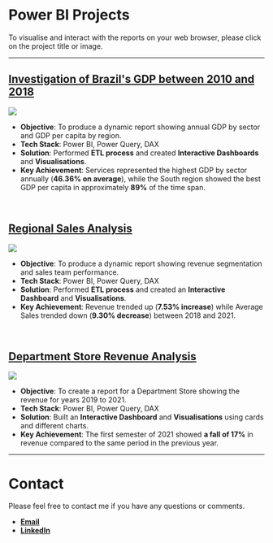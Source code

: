 # Power BI Projects
To visualise and interact with the reports on your web browser, please click on the project title or image.
***

## [Investigation of Brazil's GDP between 2010 and 2018](https://app.powerbi.com/view?r=eyJrIjoiM2NkNmE4ODEtZTA4MC00ZjMzLTk2MWItZmExM2JjMmMyODQzIiwidCI6IjM1Y2M4ODc5LTEzNGUtNDFlMi05NTc2LTNkMDkzNWNkZGVkZCJ9)

[![](https://github.com/thiago-cb/images/blob/main/dashboards%20repo/gdp.gif)](https://app.powerbi.com/view?r=eyJrIjoiM2NkNmE4ODEtZTA4MC00ZjMzLTk2MWItZmExM2JjMmMyODQzIiwidCI6IjM1Y2M4ODc5LTEzNGUtNDFlMi05NTc2LTNkMDkzNWNkZGVkZCJ9)


- **Objective**: To produce a dynamic report showing annual GDP by sector and GDP per capita by region.
- **Tech Stack**: Power BI, Power Query, DAX
- **Solution**: Performed **ETL process** and created **Interactive Dashboards** and **Visualisations**.
- **Key Achievement**:  Services represented the highest GDP by sector annually (**46.36% on average**), while the South region showed the best GDP per capita in approximately **89%** of the time span.
<br />

## [Regional Sales Analysis](https://app.powerbi.com/view?r=eyJrIjoiOTQzOTgwNDMtMjFjOC00OTk4LWJiYzktMzU3ZDEwMjI4ZjRjIiwidCI6IjM1Y2M4ODc5LTEzNGUtNDFlMi05NTc2LTNkMDkzNWNkZGVkZCJ9)

[![](https://github.com/thiago-cb/images/blob/main/dashboards%20repo/sales.gif)](https://app.powerbi.com/view?r=eyJrIjoiOTQzOTgwNDMtMjFjOC00OTk4LWJiYzktMzU3ZDEwMjI4ZjRjIiwidCI6IjM1Y2M4ODc5LTEzNGUtNDFlMi05NTc2LTNkMDkzNWNkZGVkZCJ9)


- **Objective**: To produce a dynamic report showing revenue segmentation and sales team performance.
- **Tech Stack**: Power BI, Power Query, DAX
- **Solution**: Performed **ETL process** and created an **Interactive Dashboard** and **Visualisations**.
- **Key Achievement**:  Revenue trended up (**7.53% increase**) while Average Sales trended down (**9.30% decrease**) between 2018 and 2021.
<br />

## [Department Store Revenue Analysis](https://app.powerbi.com/view?r=eyJrIjoiNzdlYzg1ZjgtNTZlMS00Y2FmLWE4ZjgtZDFkNGM2ZDg5MWE1IiwidCI6IjM1Y2M4ODc5LTEzNGUtNDFlMi05NTc2LTNkMDkzNWNkZGVkZCJ9)

[![](https://github.com/thiago-cb/images/blob/main/dashboards%20repo/revenue.gif)](https://app.powerbi.com/view?r=eyJrIjoiNzdlYzg1ZjgtNTZlMS00Y2FmLWE4ZjgtZDFkNGM2ZDg5MWE1IiwidCI6IjM1Y2M4ODc5LTEzNGUtNDFlMi05NTc2LTNkMDkzNWNkZGVkZCJ9)


- **Objective**: To create a report for a Department Store showing the revenue for years 2019 to 2021.
- **Tech Stack**: Power BI, Power Query, DAX
- **Solution**: Built an **Interactive Dashboard** and **Visualisations** using cards and different charts.
- **Key Achievement**: The first semester of 2021 showed **a fall of 17%** in revenue compared to the same period in the previous year.

***

# Contact
Please feel free to contact me if you have any questions or comments.
- [**Email**](mailto:thiago-cb@outlook.com)
- [**LinkedIn**](https://www.linkedin.com/in/thiago-cb)
